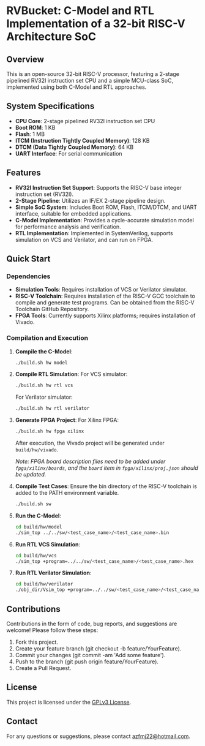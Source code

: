 # RVBucket: C-Model and RTL Implementation of a 32-bit RISC-V Architecture SoC
## Overview

This is an open-source 32-bit RISC-V processor, featuring a 2-stage pipelined RV32I instruction set CPU and a simple MCU-class SoC, implemented using both C-Model and RTL approaches.

## System Specifications

- **CPU Core**: 2-stage pipelined RV32I instruction set CPU
- **Boot ROM**: 1 KB
- **Flash**: 1 MB
- **ITCM (Instruction Tightly Coupled Memory)**: 128 KB
- **DTCM (Data Tightly Coupled Memory)**: 64 KB
- **UART Interface**: For serial communication

## Features

- **RV32I Instruction Set Support**: Supports the RISC-V base integer instruction set (RV32I).
- **2-Stage Pipeline**: Utilizes an IF/EX 2-stage pipeline design.
- **Simple SoC System**: Includes Boot ROM, Flash, ITCM/DTCM, and UART interface, suitable for embedded applications.
- **C-Model Implementation**: Provides a cycle-accurate simulation model for performance analysis and verification.
- **RTL Implementation**: Implemented in SystemVerilog, supports simulation on VCS and Verilator, and can run on FPGA.

## Quick Start

### Dependencies

- **Simulation Tools**: Requires installation of VCS or Verilator simulator.
- **RISC-V Toolchain**: Requires installation of the RISC-V GCC toolchain to compile and generate test programs. Can be obtained from the RISC-V Toolchain GitHub Repository.
- **FPGA Tools**: Currently supports Xilinx platforms; requires installation of Vivado.

### Compilation and Execution

1. **Compile the C-Model**:
   ```bash
   ./build.sh hw model
   ```

2. **Compile RTL Simulation**:
    For VCS simulator:
    ```bash
   ./build.sh hw rtl vcs
   ```
    For Verilator simulator:
   ```bash
   ./build.sh hw rtl verilator
   ```

3. **Generate FPGA Project**:
    For Xilinx FPGA:
    ```bash
   ./build.sh hw fpga xilinx
   ```
    After execution, the Vivado project will be generated under `build/hw/vivado`.

    *Note: FPGA board description files need to be added under `fpga/xilinx/boards`, and the `board` item in `fpga/xilinx/proj.json` should be updated.*

4. **Compile Test Cases**:
    Ensure the bin directory of the RISC-V toolchain is added to the PATH environment variable.
   ```bash
   ./build.sh sw
   ```

5. **Run the C-Model**:
   ```bash
   cd build/hw/model
   ./sim_top ../../sw/<test_case_name>/<test_case_name>.bin
   ```
6. **Run RTL VCS Simulation**:
   ```bash
   cd build/hw/vcs
   ./sim_top +program=../../sw/<test_case_name>/<test_case_name>.hex
   ```

7. **Run RTL Verilator Simulation**:
    ```bash
   cd build/hw/verilator
   ./obj_dir/Vsim_top +program=../../sw/<test_case_name>/<test_case_name>.hex
   ```

## Contributions

Contributions in the form of code, bug reports, and suggestions are welcome! Please follow these steps:

1. Fork this project.
2. Create your feature branch (git checkout -b feature/YourFeature).
3. Commit your changes (git commit -am 'Add some feature').
4. Push to the branch (git push origin feature/YourFeature).
5. Create a Pull Request.

## License

This project is licensed under the [GPLv3 License](LICENSE).

## Contact

For any questions or suggestions, please contact azfmj22@hotmail.com.